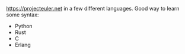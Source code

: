 https://projecteuler.net in a few different languages. Good way to learn some syntax:

- Python
- Rust
- C
- Erlang
